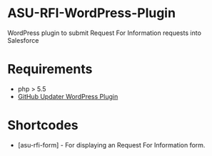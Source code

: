 # ASU-RFI-WordPress-Plugin
WordPress plugin to submit Request For Information requests into Salesforce

# Requirements
* php > 5.5 
* [GitHub Updater WordPress Plugin](https://github.com/afragen/github-updater)


# Shortcodes

* [asu-rfi-form] - For displaying an Request For Information form.

